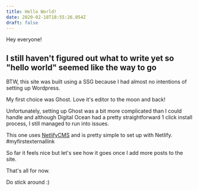 ```yaml
---
title: Hello World!
date: 2020-02-18T18:55:26.054Z
draft: false
---
```

Hey everyone!

## I still haven't figured out what to write yet so "hello world" seemed like the way to go

BTW, this site was built using a SSG because I had almost no intentions of setting up Wordpress.

My first choice was Ghost. Love it's editor to the moon and back!

Unfortunately, setting up Ghost was a bit more complicated than I could handle and although Digital Ocean had a pretty straightforward 1 click install process, I still managed to run into issues.

This one uses [NetlifyCMS](https://www.netlifycms.org/) and is pretty simple to set up with Netlify. #myfirstexternallink

So far it feels nice but let's see how it goes once I add more posts to the site.

That's all for now.

Do stick around :)
